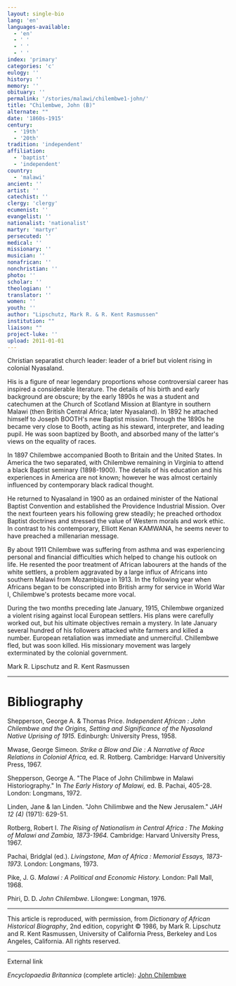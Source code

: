 ```yaml
---
layout: single-bio
lang: 'en'
languages-available:
  - 'en'
  - ' '
  - ' '
  - ' '
index: 'primary'
categories: 'c'
eulogy: ''
history: ''
memory: ''
obituary: ''
permalink: '/stories/malawi/chilembwe1-john/'
title: "Chilembwe, John (B)"
alternate: ""
date: '1860s-1915'
century:
  - '19th'
  - '20th'
tradition: 'independent'
affiliation:
  - 'baptist'
  - 'independent'
country:
  - 'malawi'
ancient: ''
artist: ''
catechist: ''
clergy: 'clergy'
ecumenist: ''
evangelist: ''
nationalist: 'nationalist'
martyr: 'martyr'
persecuted: ''
medical: ''
missionary: ''
musician: ''
nonafrican: ''
nonchristian: ''
photo: ''
scholar: ''
theologian: ''
translator: ''
women: ''
youth: ''
author: "Lipschutz, Mark R. & R. Kent Rasmussen"
institution: ""
liaison: ""
project-luke: ''
upload: 2011-01-01
---
```




Christian separatist church leader: leader of a brief but violent rising in colonial Nyasaland.

His is a figure of near legendary proportions whose controversial career has inspired a considerable literature. The details of his birth and early background are obscure; by the early 1890s he was a student and catechumen at the Church of Scotland Mission at Blantyre in southern Malawi (then British Central Africa; later Nyasaland). In 1892 he attached himself to Joseph BOOTH's new Baptist mission. Through the 1890s he became very close to Booth, acting as his steward, interpreter, and leading pupil. He was soon baptized by Booth, and absorbed many of the latter's views on the equality of races.

In 1897 Chilembwe accompanied Booth to Britain and the United States.  In America the two separated, with Chilembwe remaining in Virginia to attend a black Baptist seminary (1898-1900).  The details of his education and his experiences in America are not known; however he was almost certainly influenced by contemporary black radical thought.

He returned to Nyasaland in 1900 as an ordained minister of the National Baptist Convention and established the Providence Industrial Mission.  Over the next fourteen years his following grew steadily; he preached orthodox Baptist doctrines and stressed the value of Western morals and work ethic.  In contrast to his contemporary, Elliott Kenan KAMWANA, he seems never to have preached a millenarian message.

By about 1911 Chilembwe was suffering from asthma and was experiencing personal and financial difficulties which helped to change his outlook on life.  He resented the poor treatment of African labourers at the hands of the white settlers, a problem aggravated by a large influx of Africans into southern Malawi from Mozambique in 1913.  In the following year when Africans began to be conscripted into British army for service in World War I, Chilembwe's protests became more vocal.

During the two months preceding late January, 1915, Chilembwe organized a violent rising against local European settlers. His plans were carefully worked out, but his ultimate objectives remain a mystery. In late January several hundred of his followers attacked white farmers and killed a number. European retaliation was immediate and unmerciful.  Chillembwe fled, but was soon killed. His missionary movement was largely exterminated by the colonial government.

Mark R. Lipschutz and R. Kent Rasmussen

---

# Bibliography

Shepperson, George A. & Thomas Price.  *Independent African : John Chilembwe and the Origins, Setting and Significance of the Nyasaland Native Uprising of 1915.*  Edinburgh: University Press, 1958.

Mwase, George Simeon.  *Strike a Blow and Die : A Narrative of Race Relations in Colonial Africa,* ed. R. Rotberg.  Cambridge: Harvard Universitiy Press, 1967.

Shepperson, George A.  "The Place of John Chilimbwe in Malawi Historiography."  In *The Early History of Malawi,* ed. B. Pachai, 405-28. London: Longmans, 1972.

Linden, Jane & Ian Linden.  "John Chilimbwe and the New Jerusalem."  *JAH 12 (4)* (1971): 629-51.

Rotberg, Robert I.  *The Rising of Nationalism in Central Africa : The Making of Malawi and Zambia, 1873-1964.*  Cambridge: Harvard University Press, 1967.

Pachai, Bridglal (ed.).  *Livingstone, Man of Africa : Memorial Essays, 1873-1973.*  London: Longmans, 1973.

Pike, J. G.  *Malawi : A Political and Economic History.*  London: Pall Mall, 1968.

Phiri, D. D.  *John Chilembwe.*  Lilongwe: Longman, 1976.

---

This article is reproduced, with permission, from *Dictionary of African Historical Biography*, 2nd edition, copyright &copy; 1986, by Mark R. Lipschutz and R. Kent Rasmussen,  University of California Press, Berkeley and Los Angeles, California.  All rights reserved.

---

External link

*Encyclopaedia Britannica*  (complete article):  [ John Chilembwe](http://www.britannica.com/eb/article-9024083/John-Chilembwe)
